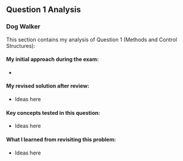 ## Question 1 Analysis
### Dog Walker

This section contains my analysis of Question 1 (Methods and Control Structures):

#### My initial approach during the exam:
- 
  
#### My revised solution after review:
- Ideas here
  
#### Key concepts tested in this question:
- Ideas here
  
#### What I learned from revisiting this problem:
- Ideas here
